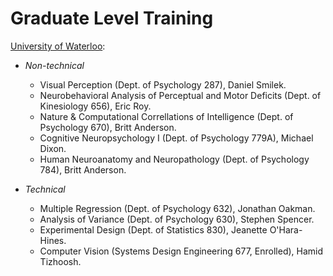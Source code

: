 Graduate Level Training
======================

[University of Waterloo](http://www.uwaterloo.ca/):

* *Non-technical*
    + Visual Perception (Dept. of Psychology 287), Daniel Smilek.
    + Neurobehavioral Analysis of Perceptual and Motor Deficits (Dept. of Kinesiology 656), Eric Roy.
    + Nature & Computational Correllations of Intelligence (Dept. of Psychology 670), Britt Anderson.
    + Cognitive Neuropsychology I (Dept. of Psychology 779A), Michael Dixon.
    + Human Neuroanatomy and Neuropathology (Dept. of Psychology 784), Britt Anderson.

  
* *Technical*
    + Multiple Regression (Dept. of Psychology 632), Jonathan Oakman.
    + Analysis of Variance (Dept. of Psychology 630), Stephen Spencer.
    + Experimental Design (Dept. of Statistics 830), Jeanette O'Hara-Hines.
    + Computer Vision (Systems Design Engineering 677, Enrolled), Hamid Tizhoosh. 
